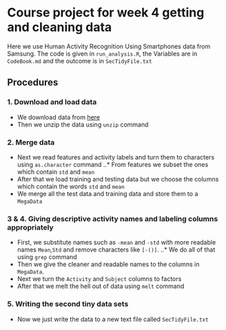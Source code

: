 # Course project for week 4 getting and cleaning data
Here we use Human Activity Recognition Using Smartphones data from
Samsung. The code is given in `run_analysis.R`, the Variables are in
`CodeBook.md` and the outcome is in `SecTidyFile.txt`
## Procedures
### 1. Download and load data
* We download data from [here](https://d396qusza40orc.cloudfront.net/getdata%2Fprojectfiles%2FUCI%20HAR%20Dataset.zip)
* Then we unzip the data using `unzip` command
### 2. Merge data
* Next we read features and activity labels and turn them to characters
  using `as.character` command
..* From features we subset the ones which contain `std` and `mean`
* After that we load training and testing data but we choose the columns
  which contain the words `std` and `mean`
* We merge all the test data and training data and store them
  to a `MegaData`
### 3 & 4. Giving descriptive activity names and labeling columns appropriately
* First, we substitute names such as `-mean` and `-std`
 with more readable names `Mean`,`Std` and remove characters like `[-()]`.
..* We do all of that using `grep` command
* Then we give the cleaner and readable names to the columns in
  `MegaData`.
* Next we turn the `Activity` and `Subject` columns to factors
* After that we melt the hell out of data using `melt` command
### 5. Writing the second tiny data sets
* Now we just write the data to a new text file called `SecTidyFile.txt`

